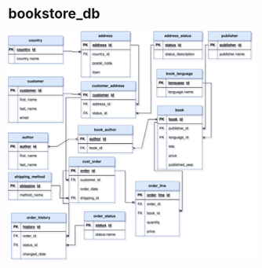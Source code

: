 ﻿# bookstore_db
![bookstore ERD](https://github.com/mutheeEverlyn/Book_Store_DB/blob/64a298612f5a9f9c2222d5945d18cb2fb051240f/Book%20store.drawio.svg)
